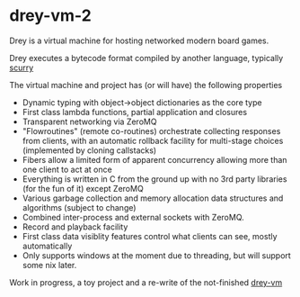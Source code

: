 # drey-vm-2

Drey is a virtual machine for hosting networked modern board games.

Drey executes a bytecode format compiled by another language, typically [scurry](https://github.com/pezipink/scurry)

The virtual machine and project has (or will have) the following properties

* Dynamic typing with object->object dictionaries as the core type
* First class lambda functions, partial application and closures
* Transparent networking via ZeroMQ
* "Flowroutines" (remote co-routines) orchestrate collecting responses from clients, with an automatic rollback facility for multi-stage choices  (implemented by cloning callstacks)
* Fibers allow a limited form of apparent concurrency allowing more than one client to act at once
* Everything is written in C from the ground up with no 3rd party libraries (for the fun of it) except ZeroMQ 
* Various garbage collection and memory allocation data structures and algorithms (subject to change)
* Combined inter-process and external sockets with ZeroMQ.
* Record and playback facility 
* First class data visiblity features control what clients can see, mostly automatically
* Only supports windows at the moment due to threading, but will support some nix later.

Work in progress,  a toy project and a re-write of the not-finished [drey-vm](https://github.com/pezipink/drey-vm)
